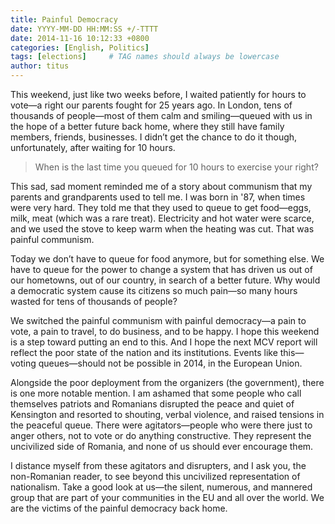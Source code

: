 ```yaml
---
title: Painful Democracy
date: YYYY-MM-DD HH:MM:SS +/-TTTT
date: 2014-11-16 10:12:33 +0800
categories: [English, Politics]
tags: [elections]     # TAG names should always be lowercase
author: titus   
---
```


This weekend, just like two weeks before, I waited patiently for hours to vote—a right our parents fought for 25 years ago. In London, tens of thousands of people—most of them calm and smiling—queued with us in the hope of a better future back home, where they still have family members, friends, businesses. I didn’t get the chance to do it though, unfortunately, after waiting for 10 hours.

> When is the last time you queued for 10 hours to exercise your right?

This sad, sad moment reminded me of a story about communism that my parents and grandparents used to tell me. I was born in '87, when times were very hard. They told me that they used to queue to get food—eggs, milk, meat (which was a rare treat). Electricity and hot water were scarce, and we used the stove to keep warm when the heating was cut. That was painful communism.

Today we don’t have to queue for food anymore, but for something else. We have to queue for the power to change a system that has driven us out of our hometowns, out of our country, in search of a better future. Why would a democratic system cause its citizens so much pain—so many hours wasted for tens of thousands of people?

We switched the painful communism with painful democracy—a pain to vote, a pain to travel, to do business, and to be happy. I hope this weekend is a step toward putting an end to this. And I hope the next MCV report will reflect the poor state of the nation and its institutions. Events like this—voting queues—should not be possible in 2014, in the European Union.

Alongside the poor deployment from the organizers (the government), there is one more notable mention. I am ashamed that some people who call themselves patriots and Romanians disrupted the peace and quiet of Kensington and resorted to shouting, verbal violence, and raised tensions in the peaceful queue. There were agitators—people who were there just to anger others, not to vote or do anything constructive. They represent the uncivilized side of Romania, and none of us should ever encourage them.

I distance myself from these agitators and disrupters, and I ask you, the non-Romanian reader, to see beyond this uncivilized representation of nationalism. Take a good look at us—the silent, numerous, and mannered group that are part of your communities in the EU and all over the world. We are the victims of the painful democracy back home.